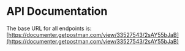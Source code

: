 # API Documentation
The base URL for all endpoints is: [https://documenter.getpostman.com/view/33527543/2sAY55bJaB](https://documenter.getpostman.com/view/33527543/2sAY55bJaB)
